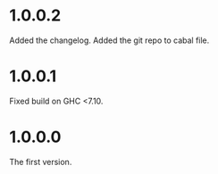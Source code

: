 1.0.0.2
=======

Added the changelog.
Added the git repo to cabal file.

1.0.0.1
=======

Fixed build on GHC <7.10.

1.0.0.0
=======

The first version.
